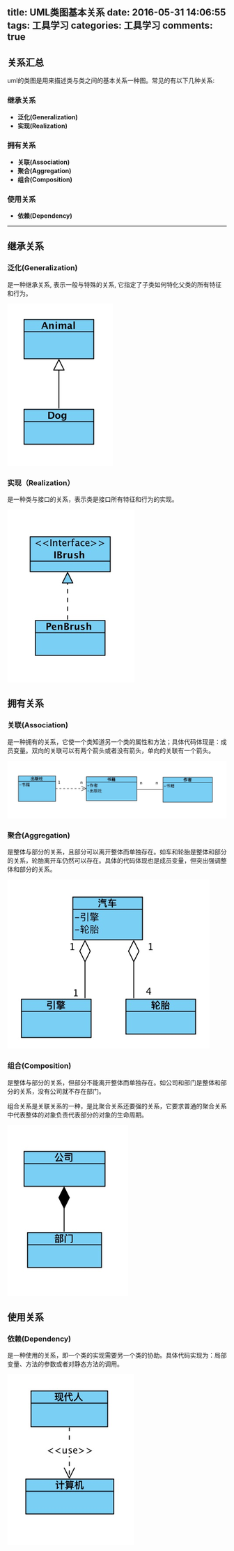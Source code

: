 title: UML类图基本关系
date: 2016-05-31 14:06:55
tags: 工具学习
categories: 工具学习
comments: true
---

## 关系汇总

uml的类图是用来描述类与类之间的基本关系一种图。常见的有以下几种关系: 

### 继承关系
	
- **泛化(Generalization)**
- **实现(Realization)**
	
### 拥有关系

- **关联(Association)**
- **聚合(Aggregation)**
- **组合(Composition)**

### 使用关系

- **依赖(Dependency)**

---

## 继承关系

### 泛化(Generalization)

是一种继承关系, 表示一般与特殊的关系, 它指定了子类如何特化父类的所有特征和行为。

![泛化](/img/16_05_31/01.png)

### 实现（Realization）

是一种类与接口的关系，表示类是接口所有特征和行为的实现。

![实现](/img/16_05_31/02.png)

## 拥有关系

### 关联(Association)

是一种拥有的关系，它使一个类知道另一个类的属性和方法；具体代码体现是：成员变量。双向的关联可以有两个箭头或者没有箭头，单向的关联有一个箭头。

![实现](/img/16_05_31/03.png)

### 聚合(Aggregation)

是整体与部分的关系，且部分可以离开整体而单独存在。如车和轮胎是整体和部分的关系，轮胎离开车仍然可以存在。具体的代码体现也是成员变量，但突出强调整体和部分的关系。

![实现](/img/16_05_31/04.png)

### 组合(Composition)

是整体与部分的关系，但部分不能离开整体而单独存在。如公司和部门是整体和部分的关系，没有公司就不存在部门。

组合关系是关联关系的一种，是比聚合关系还要强的关系，它要求普通的聚合关系中代表整体的对象负责代表部分的对象的生命周期。

![组合](/img/16_05_31/05.png)

## 使用关系

### 依赖(Dependency)

是一种使用的关系，即一个类的实现需要另一个类的协助。具体代码实现为：局部变量、方法的参数或者对静态方法的调用。

![组合](/img/16_05_31/06.png)